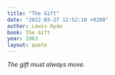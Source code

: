 ```yaml
---
title: "The Gift"
date: "2022-03-27 12:52:10 +0200"
author: Lewis Hyde
book: The Gift
year: 1983
layout: quote
---
```


*The gift must always move.*

